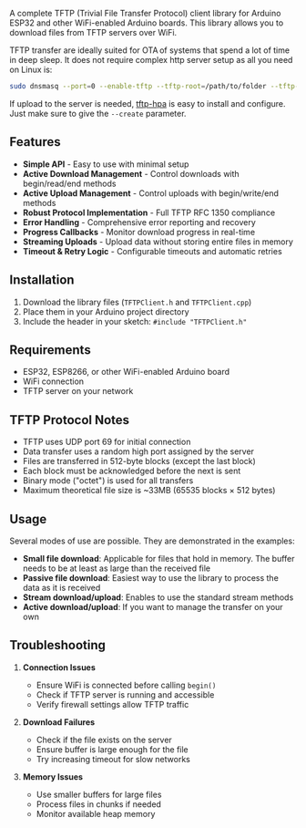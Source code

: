 A complete TFTP (Trivial File Transfer Protocol) client library for Arduino ESP32 and other WiFi-enabled Arduino boards. This library allows you to download files from TFTP servers over WiFi. 

TFTP transfer are ideally suited for OTA of systems that spend a lot of time in deep sleep. It does not require complex http server setup as all you need on Linux is:
```bash
sudo dnsmasq --port=0 --enable-tftp --tftp-root=/path/to/folder --tftp-no-blocksize --user=root --group=root
```

If upload to the server is needed, [tftp-hpa](https://help.ubuntu.com/community/TFTP) is easy to install and configure. Just make sure to give the `--create` parameter.

## Features

- **Simple API** - Easy to use with minimal setup
- **Active Download Management** - Control downloads with begin/read/end methods
- **Active Upload Management** - Control uploads with begin/write/end methods
- **Robust Protocol Implementation** - Full TFTP RFC 1350 compliance
- **Error Handling** - Comprehensive error reporting and recovery
- **Progress Callbacks** - Monitor download progress in real-time
- **Streaming Uploads** - Upload data without storing entire files in memory
- **Timeout & Retry Logic** - Configurable timeouts and automatic retries

## Installation

1. Download the library files (`TFTPClient.h` and `TFTPClient.cpp`)
2. Place them in your Arduino project directory
3. Include the header in your sketch: `#include "TFTPClient.h"`

## Requirements

- ESP32, ESP8266, or other WiFi-enabled Arduino board
- WiFi connection
- TFTP server on your network

## TFTP Protocol Notes

- TFTP uses UDP port 69 for initial connection
- Data transfer uses a random high port assigned by the server
- Files are transferred in 512-byte blocks (except the last block)
- Each block must be acknowledged before the next is sent
- Binary mode ("octet") is used for all transfers
- Maximum theoretical file size is ~33MB (65535 blocks × 512 bytes)

## Usage

Several modes of use are possible. They are demonstrated in the examples:
 - **Small file download**: Applicable for files that hold in memory. The buffer needs to be at least as large than the received file
 - **Passive file download**: Easiest way to use the library to process the data as it is received
 - **Stream download/upload**: Enables to use the standard stream methods
 - **Active download/upload**: If you want to manage the transfer on your own

## Troubleshooting

1. **Connection Issues**
   - Ensure WiFi is connected before calling `begin()`
   - Check if TFTP server is running and accessible
   - Verify firewall settings allow TFTP traffic

2. **Download Failures**
   - Check if the file exists on the server
   - Ensure buffer is large enough for the file
   - Try increasing timeout for slow networks

3. **Memory Issues**
   - Use smaller buffers for large files
   - Process files in chunks if needed
   - Monitor available heap memory
